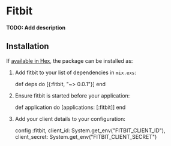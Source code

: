 # Fitbit

**TODO: Add description**

## Installation

If [available in Hex](https://hex.pm/docs/publish), the package can be installed as:

  1. Add fitbit to your list of dependencies in `mix.exs`:

        def deps do
          [{:fitbit, "~> 0.0.1"}]
        end

  2. Ensure fitbit is started before your application:

        def application do
          [applications: [:fitbit]]
        end

  3. Add your client details to your configuration:

        config :fitbit,
          client_id: System.get_env("FITBIT_CLIENT_ID"),
          client_secret: System.get_env("FITBIT_CLIENT_SECRET")

